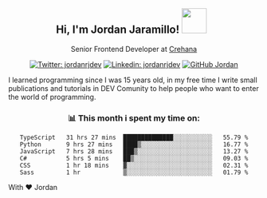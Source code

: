 <div align="center">
<h2 style="margin-right:10px;">Hi, I'm Jordan Jaramillo! <img src="https://media.giphy.com/media/Wj7lNjMNDxSmc/source.gif" width="50" > </h2>

<p>Senior Frontend Developer at <a href="https://www.crehana.com/">Crehana</a></p>

[![Twitter: jordanrjdev](https://img.shields.io/twitter/follow/jordanrjdev?style=social)](https://twitter.com/jordanrjdev)
[![Linkedin: jordanrjdev](https://img.shields.io/badge/-jordanrjdev-blue?style=flat-square&logo=Linkedin&logoColor=white&link=https://www.linkedin.com/in/jordanrjdev/)](https://www.linkedin.com/in/jordanrjdev/)
[![GitHub Jordan](https://img.shields.io/github/followers/jnadroj?label=follow&style=social)](https://github.com/jnadroj)

</div>
I learned programming since I was 15 years old, in my free time I write small publications and tutorials in DEV Comunity to help people who want to enter the world of programming.

<div align="center">

### 📊 **This month i spent my time on:**

<!--START_SECTION:waka-->

```text
TypeScript   31 hrs 27 mins  ██████████████░░░░░░░░░░░   55.79 %
Python       9 hrs 27 mins   ████▒░░░░░░░░░░░░░░░░░░░░   16.77 %
JavaScript   7 hrs 28 mins   ███▒░░░░░░░░░░░░░░░░░░░░░   13.27 %
C#           5 hrs 5 mins    ██▒░░░░░░░░░░░░░░░░░░░░░░   09.03 %
CSS          1 hr 18 mins    ▓░░░░░░░░░░░░░░░░░░░░░░░░   02.31 %
Sass         1 hr            ▒░░░░░░░░░░░░░░░░░░░░░░░░   01.79 %
```

<!--END_SECTION:waka-->

</div>

With ❤️ Jordan
